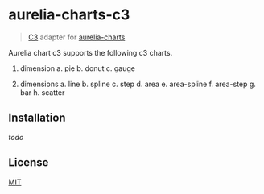 # aurelia-charts-c3

> [C3](http://c3js.org/) adapter for
> [aurelia-charts](https://github.com/SpoonX/aurelia-charts)

Aurelia chart c3 supports the following c3 charts.

1. dimension
  a. pie
  b. donut
  c. gauge

2. dimensions
  a. line
  b. spline
  c. step
  d. area
  e. area-spline
  f. area-step
  g. bar
  h. scatter

## Installation

*todo*

## License

[MIT](LICENSE)
